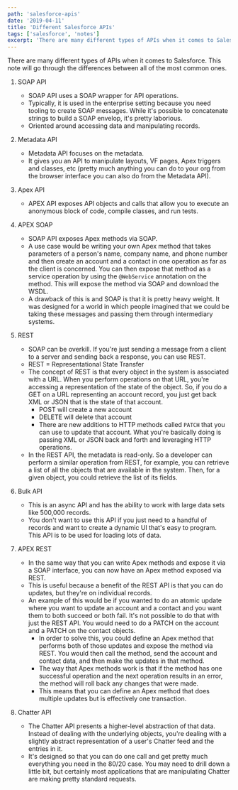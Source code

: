 ```yaml
---
path: 'salesforce-apis'
date: '2019-04-11'
title: 'Different Salesforce APIs'
tags: ['salesforce', 'notes']
excerpt: 'There are many different types of APIs when it comes to Salesforce. This note will go through the differences between all of the most common ones'
---
```


There are many different types of APIs when it comes to Salesforce. This note will go through the differences between all of the most common ones.

1. SOAP API
   - SOAP API uses a SOAP wrapper for API operations.
   - Typically, it is used in the enterprise setting because you need tooling to create SOAP messages. While it's possible to concatenate strings to build a SOAP envelop, it's pretty laborious.
   - Oriented around accessing data and manipulating records.


2. Metadata API
   - Metadata API focuses on the metadata.
   - It gives you an API to manipulate layouts, VF pages, Apex triggers and classes, etc (pretty much anything you can do to your org from the browser interface you can also do from the Metadata API).


3. Apex API
   - APEX API exposes API objects and calls that allow you to execute an anonymous block of code, compile classes, and run tests.


4. APEX SOAP
   - SOAP API exposes Apex methods via SOAP.
   - A use case would be writing your own Apex method that takes parameters of a person's name, company name, and phone number and then create an account and a contact in one operation as far as the client is concerned. You can then expose that method as a service operation by using the `@WebService` annotation on the method. This will expose the method via SOAP and download the WSDL.
   - A drawback of this is and SOAP is that it is pretty heavy weight. It was designed for a world in which people imagined that we could be taking these messages and passing them through intermediary systems.


5. REST
   - SOAP can be overkill. If you're just sending a message from a client to a server and sending back a response, you can use REST.
   - REST = Representational State Transfer
   - The concept of REST is that every object in the system is associated with a URL. When you perform operations on that URL, you're accessing a representation of the state of the object. So, if you do a GET on a URL representing an account record, you just get back XML or JSON that is the state of that account.
     - POST will create a new account
     - DELETE will delete that account
     - There are new additions to HTTP methods called `PATCH` that you can use to update that account. What you're basically doing is passing XML or JSON back and forth and leveraging HTTP operations.
   - In the REST API, the metadata is read-only. So a developer can perform a similar operation from REST, for example, you can retrieve a list of all the objects that are available in the system. Then, for a given object, you could retrieve the list of its fields.


6. Bulk API
   - This is an async API and has the ability to work with large data sets like 500,000 records.
   - You don't want to use this API if you just need to a handful of records and want to create a dynamic UI that's easy to program. This API is to be used for loading lots of data.


7. APEX REST
   - In the same way that you can write Apex methods and expose it via a SOAP interface, you can now have an Apex method exposed via REST.
   - This is useful because a benefit of the REST API is that you can do updates, but they're on individual records.
   - An example of this would be if you wanted to do an atomic update where you want to update an account and a contact and you want them to both succeed or both fail. It's not possible to do that with just the REST API. You would need to do a PATCH on the account and a PATCH on the contact objects.
     - In order to solve this, you could define an Apex method that performs both of those updates and expose the method via REST. You would then call the method, send the account and contact data, and then make the updates in that method.
     - The way that Apex methods work is that if the method has one successful operation and the next operation results in an error, the method will roll back any changes that were made.
     - This means that you can define an Apex method that does multiple updates but is effectively one transaction.


8. Chatter API
   - The Chatter API presents a higher-level abstraction of that data. Instead of dealing with the underlying objects, you're dealing with a slightly abstract representation of a user's Chatter feed and the entries in it.
   - It's designed so that you can do one call and get pretty much everything you need in the 80/20 case. You may need to drill down a little bit, but certainly most applications that are manipulating Chatter are making pretty standard requests.
